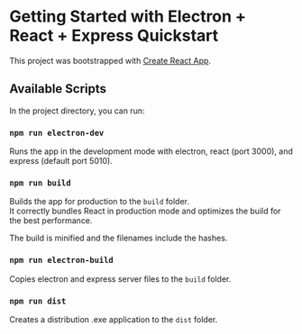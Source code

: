 # Getting Started with Electron + React + Express Quickstart

This project was bootstrapped with [Create React App](https://github.com/facebook/create-react-app).

## Available Scripts

In the project directory, you can run:

### `npm run electron-dev`

Runs the app in the development mode with electron, react (port 3000), and express (default port 5010).

### `npm run build`

Builds the app for production to the `build` folder.\
It correctly bundles React in production mode and optimizes the build for the best performance.

The build is minified and the filenames include the hashes.

### `npm run electron-build`

Copies electron and express server files to the `build` folder.

### `npm run dist`

Creates a distribution .exe application to the `dist` folder.
